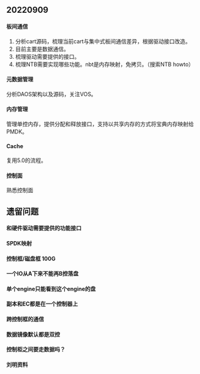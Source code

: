 ## 20220909

#### 板间通信
1. 分析cart源码，梳理当前cart与集中式板间通信差异，根据驱动接口改造。
2. 目前主要是数据通信。
3. 梳理驱动需要提供的接口。
4. 梳理NTB需要实现哪些功能。nbt是内存映射，免拷贝。（搜索NTB howto）

#### 元数据管理
分析DAOS架构以及源码，关注VOS。

#### 内存管理
管理单控内存，提供分配和释放接口，支持以共享内存的方式将宝典内存映射给PMDK。

#### Cache
复用5.0的流程。

#### 控制面
熟悉控制面

## 遗留问题
#### 和硬件驱动需要提供的功能接口
#### SPDK映射
#### 控制框/磁盘框 100G
#### 一个IO从A下来不能再B控落盘
#### 单个engine只能看到这个engine的盘
#### 副本和EC都是在一个控制器上
#### 跨控制框的通信
#### 数据镜像默认都是双控
#### 控制柜之间要走数据吗？
#### 刘明资料
